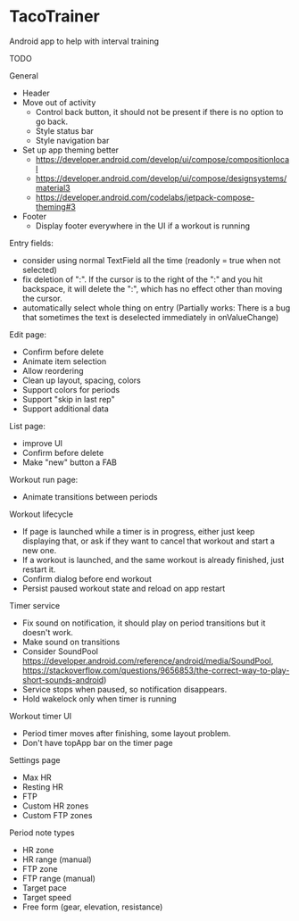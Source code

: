# TacoTrainer
Android app to help with interval training

TODO

General
 * Header
 * Move out of activity
   * Control back button, it should not be present if there is no option to go back.
   * Style status bar
   * Style navigation bar
 * Set up app theming better
   * https://developer.android.com/develop/ui/compose/compositionlocal
   * https://developer.android.com/develop/ui/compose/designsystems/material3
   * https://developer.android.com/codelabs/jetpack-compose-theming#3
 * Footer
   * Display footer everywhere in the UI if a workout is running

Entry fields:
 * consider using normal TextField all the time (readonly = true when not selected)
 * fix deletion of ":". If the cursor is to the right of the ":" and you hit backspace, it
   will delete the ":", which has no effect other than moving the cursor.
 * automatically select whole thing on entry (Partially works: There is a bug that sometimes
   the text is deselected immediately in onValueChange)

Edit page:
 * Confirm before delete
 * Animate item selection
 * Allow reordering
 * Clean up layout, spacing, colors
 * Support colors for periods
 * Support "skip in last rep"
 * Support additional data

List page:
 * improve UI
 * Confirm before delete
 * Make "new" button a FAB

Workout run page:
 * Animate transitions between periods

Workout lifecycle 
 * If page is launched while a timer is in progress, either just keep displaying that, or ask if they want to cancel that workout and start a new one.
 * If a workout is launched, and the same workout is already finished, just restart it.
 * Confirm dialog before end workout
 * Persist paused workout state and reload on app restart

Timer service
 * Fix sound on notification, it should play on period transitions but it doesn't work.
 * Make sound on transitions
 *   Consider SoundPool https://developer.android.com/reference/android/media/SoundPool, https://stackoverflow.com/questions/9656853/the-correct-way-to-play-short-sounds-android)
 * Service stops when paused, so notification disappears.
 * Hold wakelock only when timer is running

Workout timer UI
 * Period timer moves after finishing, some layout problem.
 * Don't have topApp bar on the timer page

Settings page
 * Max HR
 * Resting HR
 * FTP
 * Custom HR zones
 * Custom FTP zones

Period note types
 * HR zone
 * HR range (manual)
 * FTP zone
 * FTP range (manual)
 * Target pace
 * Target speed
 * Free form (gear, elevation, resistance)

